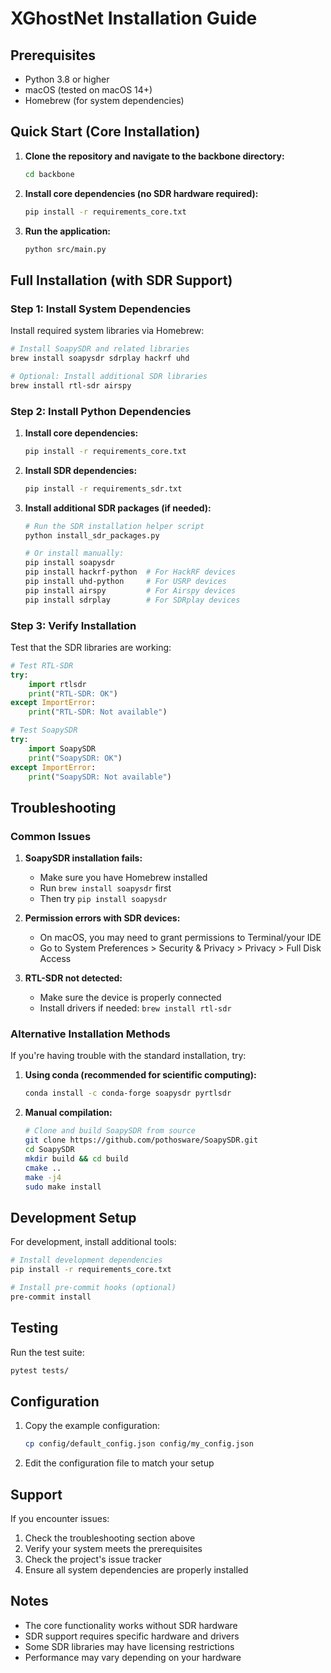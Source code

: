 # XGhostNet Installation Guide

## Prerequisites

- Python 3.8 or higher
- macOS (tested on macOS 14+)
- Homebrew (for system dependencies)

## Quick Start (Core Installation)

1. **Clone the repository and navigate to the backbone directory:**
   ```bash
   cd backbone
   ```

2. **Install core dependencies (no SDR hardware required):**
   ```bash
   pip install -r requirements_core.txt
   ```

3. **Run the application:**
   ```bash
   python src/main.py
   ```

## Full Installation (with SDR Support)

### Step 1: Install System Dependencies

Install required system libraries via Homebrew:

```bash
# Install SoapySDR and related libraries
brew install soapysdr sdrplay hackrf uhd

# Optional: Install additional SDR libraries
brew install rtl-sdr airspy
```

### Step 2: Install Python Dependencies

1. **Install core dependencies:**
   ```bash
   pip install -r requirements_core.txt
   ```

2. **Install SDR dependencies:**
   ```bash
   pip install -r requirements_sdr.txt
   ```

3. **Install additional SDR packages (if needed):**
   ```bash
   # Run the SDR installation helper script
   python install_sdr_packages.py
   
   # Or install manually:
   pip install soapysdr
   pip install hackrf-python  # For HackRF devices
   pip install uhd-python     # For USRP devices
   pip install airspy         # For Airspy devices
   pip install sdrplay        # For SDRplay devices
   ```

### Step 3: Verify Installation

Test that the SDR libraries are working:

```python
# Test RTL-SDR
try:
    import rtlsdr
    print("RTL-SDR: OK")
except ImportError:
    print("RTL-SDR: Not available")

# Test SoapySDR
try:
    import SoapySDR
    print("SoapySDR: OK")
except ImportError:
    print("SoapySDR: Not available")
```

## Troubleshooting

### Common Issues

1. **SoapySDR installation fails:**
   - Make sure you have Homebrew installed
   - Run `brew install soapysdr` first
   - Then try `pip install soapysdr`

2. **Permission errors with SDR devices:**
   - On macOS, you may need to grant permissions to Terminal/your IDE
   - Go to System Preferences > Security & Privacy > Privacy > Full Disk Access

3. **RTL-SDR not detected:**
   - Make sure the device is properly connected
   - Install drivers if needed: `brew install rtl-sdr`

### Alternative Installation Methods

If you're having trouble with the standard installation, try:

1. **Using conda (recommended for scientific computing):**
   ```bash
   conda install -c conda-forge soapysdr pyrtlsdr
   ```

2. **Manual compilation:**
   ```bash
   # Clone and build SoapySDR from source
   git clone https://github.com/pothosware/SoapySDR.git
   cd SoapySDR
   mkdir build && cd build
   cmake ..
   make -j4
   sudo make install
   ```

## Development Setup

For development, install additional tools:

```bash
# Install development dependencies
pip install -r requirements_core.txt

# Install pre-commit hooks (optional)
pre-commit install
```

## Testing

Run the test suite:

```bash
pytest tests/
```

## Configuration

1. Copy the example configuration:
   ```bash
   cp config/default_config.json config/my_config.json
   ```

2. Edit the configuration file to match your setup

## Support

If you encounter issues:

1. Check the troubleshooting section above
2. Verify your system meets the prerequisites
3. Check the project's issue tracker
4. Ensure all system dependencies are properly installed

## Notes

- The core functionality works without SDR hardware
- SDR support requires specific hardware and drivers
- Some SDR libraries may have licensing restrictions
- Performance may vary depending on your hardware
